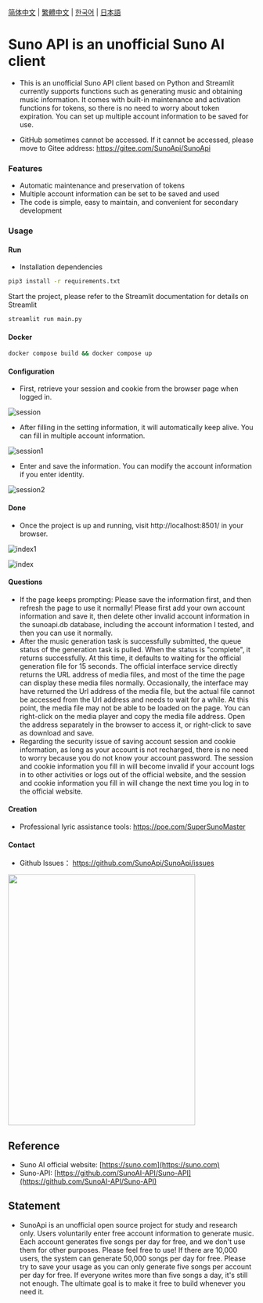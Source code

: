 [简体中文](README_ZH.md) | [繁體中文](README_TC.md) | [한국어](README_KR.md) | [日本語](README_JP.md)

# Suno API is an unofficial Suno AI client

- This is an unofficial Suno API client based on Python and Streamlit currently supports functions such as generating music and obtaining music information. It comes with built-in maintenance and activation functions for tokens, so there is no need to worry about token expiration. You can set up multiple account information to be saved for use.

- GitHub sometimes cannot be accessed. If it cannot be accessed, please move to Gitee address: https://gitee.com/SunoApi/SunoApi

### Features

- Automatic maintenance and preservation of tokens
- Multiple account information can be set to be saved and used
- The code is simple, easy to maintain, and convenient for secondary development

### Usage

#### Run

- Installation dependencies

```bash
pip3 install -r requirements.txt
```

Start the project, please refer to the Streamlit documentation for details on Streamlit

```bash
streamlit run main.py
```

#### Docker

```bash
docker compose build && docker compose up
```


#### Configuration

- First, retrieve your session and cookie from the browser page when logged in.

![session](https://sunoapi.net/images/session.png)

- After filling in the setting information, it will automatically keep alive. You can fill in multiple account information.

![session1](https://sunoapi.net/images/session1.png)

- Enter and save the information. You can modify the account information if you enter identity.

![session2](https://sunoapi.net/images/session2.png)

#### Done

- Once the project is up and running, visit http://localhost:8501/ in your browser.

![index1](https://sunoapi.net/images/index1.png)

![index](https://sunoapi.net/images/index.png)


#### Questions

- If the page keeps prompting: Please save the information first, and then refresh the page to use it normally! Please first add your own account information and save it, then delete other invalid account information in the sunoapi.db database, including the account information I tested, and then you can use it normally.
- After the music generation task is successfully submitted, the queue status of the generation task is pulled. When the status is "complete", it returns successfully. At this time, it defaults to waiting for the official generation file for 15 seconds. The official interface service directly returns the URL address of media files, and most of the time the page can display these media files normally. Occasionally, the interface may have returned the Url address of the media file, but the actual file cannot be accessed from the Url address and needs to wait for a while. At this point, the media file may not be able to be loaded on the page. You can right-click on the media player and copy the media file address. Open the address separately in the browser to access it, or right-click to save as download and save.
- Regarding the security issue of saving account session and cookie information, as long as your account is not recharged, there is no need to worry because you do not know your account password. The session and cookie information you fill in will become invalid if your account logs in to other activities or logs out of the official website, and the session and cookie information you fill in will change the next time you log in to the official website.


#### Creation

- Professional lyric assistance tools: https://poe.com/SuperSunoMaster


#### Contact

- Github Issues： https://github.com/SunoApi/SunoApi/issues

<img src="https://sunoapi.net/images/wechat.jpg" width="382px" height="511px" />

## Reference

- Suno AI official website: [https://suno.com](https://suno.com)
- Suno-API: [https://github.com/SunoAI-API/Suno-API](https://github.com/SunoAI-API/Suno-API)


## Statement

- SunoApi is an unofficial open source project for study and research only. Users voluntarily enter free account information to generate music. Each account generates five songs per day for free, and we don't use them for other purposes. Please feel free to use! If there are 10,000 users, the system can generate 50,000 songs per day for free. Please try to save your usage as you can only generate five songs per account per day for free. If everyone writes more than five songs a day, it's still not enough. The ultimate goal is to make it free to build whenever you need it.
